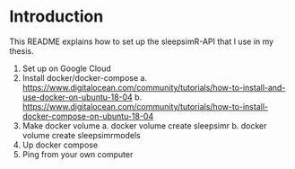 # Introduction

This README explains how to set up the sleepsimR-API that I use in my thesis.

1. Set up on Google Cloud
2. Install docker/docker-compose
  a. https://www.digitalocean.com/community/tutorials/how-to-install-and-use-docker-on-ubuntu-18-04
  b. https://www.digitalocean.com/community/tutorials/how-to-install-docker-compose-on-ubuntu-18-04
3. Make docker volume
  a. docker volume create sleepsimr
  b. docker volume create sleepsimrmodels
4. Up docker compose
5. Ping from your own computer
